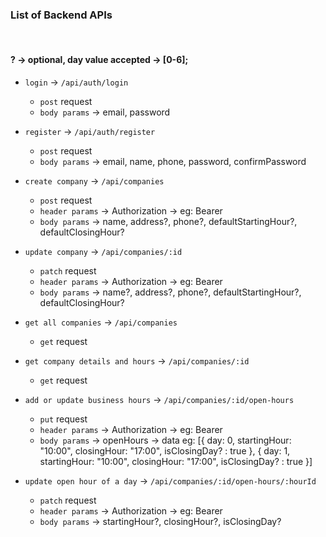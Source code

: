 ### List of Backend APIs

<br />

#### ? -> optional, day value accepted -> [0-6];

- `login` -> `/api/auth/login`

  - `post` request
  - `body params` -> email, password

- `register` -> `/api/auth/register`

  - `post` request
  - `body params` -> email, name, phone, password, confirmPassword

- `create company` -> `/api/companies`

  - `post` request
  - `header params` -> Authorization -> eg: Bearer <token>
  - `body params` -> name, address?, phone?, defaultStartingHour?, defaultClosingHour?

- `update company` -> `/api/companies/:id`

  - `patch` request
  - `header params` -> Authorization -> eg: Bearer <token>
  - `body params` -> name?, address?, phone?, defaultStartingHour?, defaultClosingHour?

- `get all companies` -> `/api/companies`

  - `get` request

- `get company details and hours` -> `/api/companies/:id`

  - `get` request

- `add or update business hours` -> `/api/companies/:id/open-hours`

  - `put` request
  - `header params` -> Authorization -> eg: Bearer <token>
  - `body params` -> openHours -> data eg:
    [{
    day: 0,
    startingHour: "10:00",
    closingHour: "17:00",
    isClosingDay? : true
    },
    {
    day: 1,
    startingHour: "10:00",
    closingHour: "17:00",
    isClosingDay? : true
    }]

- `update open hour of a day` -> `/api/companies/:id/open-hours/:hourId`
  - `patch` request
  - `header params` -> Authorization -> eg: Bearer <token>
  - `body params` -> startingHour?, closingHour?, isClosingDay?
